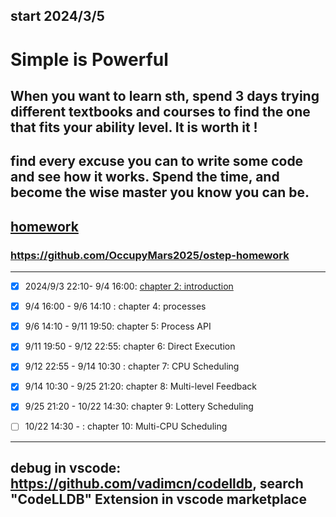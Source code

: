 ## start 2024/3/5
# Simple is Powerful
## When you want to learn sth, spend 3 days trying different textbooks and courses to find the one that fits your ability level. It is worth it !
## find every excuse you can to write some code and see how it works. Spend the time, and become the wise master you know you can be.
## [homework](https://pages.cs.wisc.edu/~remzi/OSTEP/Homework/homework.html)

### https://github.com/OccupyMars2025/ostep-homework

---

- [x] 2024/9/3 22:10- 9/4 16:00: [chapter 2: introduction](https://pages.cs.wisc.edu/~remzi/OSTEP/intro.pdf)
- [x] 9/4 16:00 - 9/6 14:10 : chapter 4: processes
- [x] 9/6 14:10 - 9/11 19:50: chapter 5: Process API
- [x] 9/11 19:50 - 9/12 22:55: chapter 6: Direct Execution
- [x] 9/12 22:55 - 9/14 10:30 : chapter 7: CPU Scheduling
- [x] 9/14 10:30 - 9/25 21:20: chapter 8: Multi-level Feedback
- [x] 9/25 21:20 - 10/22 14:30: chapter 9: Lottery Scheduling
- [ ] 10/22 14:30 - : chapter 10: Multi-CPU Scheduling


---

## debug in vscode: https://github.com/vadimcn/codelldb, search "CodeLLDB" Extension in vscode marketplace
